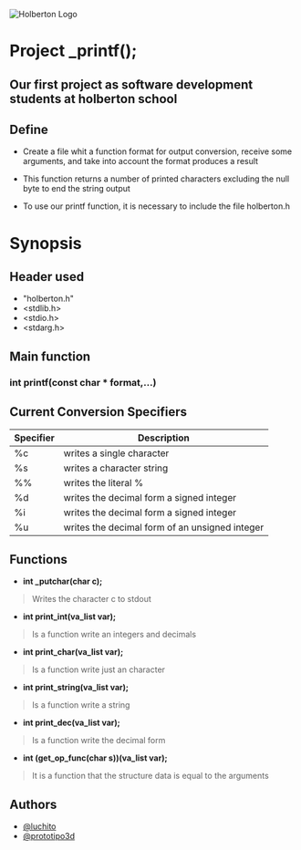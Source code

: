 ![Holberton Logo](https://twitter.com/gefrancof/status/1163999818114621441?s=20)

# Project _printf();

## Our first project as software development students at holberton school

## Define

* Create a file whit a function format for output conversion, receive some arguments, and take into account the format produces a result

* This function returns a number of printed characters excluding the null byte to end the string output

* To use our printf function, it is necessary to include the file holberton.h

# Synopsis

## Header used
* "holberton.h"
* <stdlib.h>
* <stdio.h>
* <stdarg.h>

## Main function 

### int printf(const char * format,...)

## Current Conversion Specifiers
| Specifier | Description |
| --------  | ----------- |
| %c | writes a single character |
| %s | writes a character string |
| %% | writes the literal % |
| %d | writes the decimal form a signed integer |
| %i | writes the decimal form a signed integer |
| %u | writes the decimal form of an unsigned integer |

## Functions

* **int _putchar(char c);**
> Writes the character c to stdout

* **int print_int(va_list var);**
> Is a function write an integers and decimals

* **int print_char(va_list var);**
> Is a function write just an character

* **int print_string(va_list var);**
> Is a function write a string

* **int print_dec(va_list var);**
> Is a function write the decimal form

* **int (get_op_func(char s))(va_list var);**
> It is a function that the structure data is equal to the arguments


## Authors

* [@luchito](https://twitter.com/luchito1503)
* [@prototipo3d](https://twitter.com/prototipo3d)
